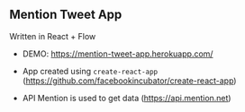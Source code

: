 ## Mention Tweet App

Written in React + Flow

- DEMO: https://mention-tweet-app.herokuapp.com/

- App created using `create-react-app` (https://github.com/facebookincubator/create-react-app)
- API Mention is used to get data (https://api.mention.net)